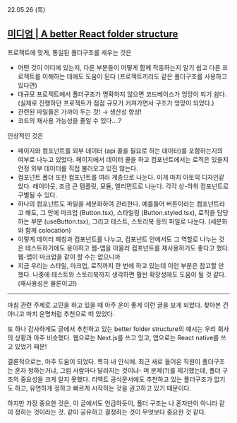 22.05.26 (목)

## [미디엄 | A better React folder structure](https://medium.com/valtech-ch/a-better-react-folder-structure-aded3ee17033)

프로젝트에 맞게, 통일된 폴더구조를 세우는 것은

- 어떤 것이 어디에 있는지, 다른 부분들이 어떻게 함께 작동하는지 알기 쉽고 다른 프로젝트를 이해하는 데에도 도움이 된다 (프로젝트끼리도 같은 폴더구조를 사용하고 있다면)
- 대규모 프로젝트에서 폴더구조가 명확하지 않으면 코드베이스가 엉망이 되기 쉽다. (실제로 진행하던 프로젝트가 점점 규모가 커져가면서 구조가 엉망이 되었다.)
- 관련된 파일들은 가까이 두는 것! → 생산성 향상!
- 코드의 재사용 가능성을 줄일 수 있다….?

인상적인 것은

- 페이지와 컴포넌트를 외부 데이터 (api 콜을 필요로 하는 데이터)를 포함하는지의 여부로 나누고 있었다.
  페이지에서 데이터 콜을 하고 컴포넌트에서는 로직은 있을지언정 외부 데이터를 직접 불러오고 있진 않는다.
- 컴포넌트 폴더 또한 컴포넌트를 여러 계층으로 나눈다. 이게 마치 아토믹 디자인같았다.
  레이아웃, 조금 큰 템플릿, 모듈, 엘리먼트로 나눈다. 각각 상-하위 컴포넌트로 구별될 수 있다.
- 하나의 컴포넌트도 파일을 세분화하여 관리한다. 예를들어 버튼이라는 컴포넌트라고 해도, 그 안에 마크업 (Button.tsx), 스타일링 (Button.styled.tsx), 로직을 담당하는 부분 (useButton.tsx), 그리고 테스트, 스토리북 등의 파일로 나눈다. (세분화와 함께 colocation)
- 이렇게 데이터 페칭과 컴포넌트를 나누고, 컴포넌트 안에서도 그 역할로 나누는 것은 테스트하기에도 용이하고 웹-앱을 아울러 컴포넌트를 재사용하기도 좋다고 했다. 웹-앱이 마크업을 같이 할 수는 없으니까
- 지금 우리는 스타일, 마크업, 로직까지 한 번에 하고 있는데 이런 부분은 참고할 만 했다. 나중에 테스트와 스토리북까지 생각하면 훨씬 확장성에도 도움이 될 것 같다. (재사용성은 물론이고!)

---

마침 관련 주제로 고민을 하고 있을 때 아주 운이 좋게 이런 글을 보게 되었다. 찾아본 건 아니고 마치 운명처럼 추천으로 떠 있었다.

또 하나 감사하게도 글에서 추천하고 있는 better folder structure의 예시는 우리 회사의 상황과 아주 비슷했다. 웹으로는 Next.js를 쓰고 있고, 앱으로는 React native를 쓰고 있었기 때문!

결론적으로는, 아주 도움이 되었다. 특히 내 인식에. 최근 새로 들어온 직원이 폴더구조는 혼자 정하는거냐, 그럼 사람마다 달라지는 것이냐- 며 문제(?)를 제기했는데, 폴더 구조의 중요성을 크게 알지 못했다. 리액트 공식문서에도 추천하고 있는 폴더구조가 없기도 하고, 유연하게 정하고 빠르게 시작하는 것을 권고하고 있기 때문이다.

하지만 가장 중요한 것은, 이 글에서도 언급하듯이, 폴더 구조는 나 혼자만이 아니라 같이 정하는 것이라는 것. 같이 공유하고 결정하는 것이 무엇보다 중요한 것 같다.
